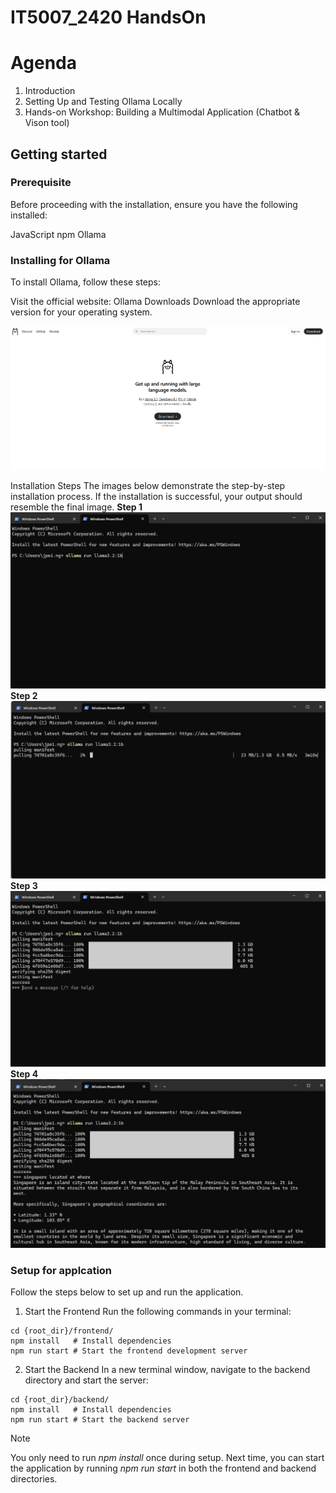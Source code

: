 # IT5007_2420 HandsOn

# Agenda
1. Introduction
2. Setting Up and Testing Ollama Locally
3. Hands-on Workshop: Building a Multimodal Application (Chatbot & Vison tool)


## Getting started

### Prerequisite
Before proceeding with the installation, ensure you have the following installed:

JavaScript
npm
Ollama

### Installing for Ollama
To install Ollama, follow these steps:

Visit the official website: Ollama Downloads
Download the appropriate version for your operating system.

![ollama](assets/ollama_download.png)

Installation Steps
The images below demonstrate the step-by-step installation process. If the installation is successful, your output should resemble the final image.
**Step 1**
![step 1](assets/photo-1.png)
**Step 2**
![step 2](assets/photo-2.png)
**Step 3**
![step 3](assets/photo-3.png)
**Step 4**
![step 4](assets/photo-4.png)

### Setup for applcation
Follow the steps below to set up and run the application.

1. Start the Frontend
Run the following commands in your terminal:

```
cd {root_dir}/frontend/
npm install   # Install dependencies
npm run start # Start the frontend development server
```

2. Start the Backend
In a new terminal window, navigate to the backend directory and start the server:
```
cd {root_dir}/backend/
npm install   # Install dependencies
npm run start # Start the backend server
```

> [!NOTE]
> You only need to run _npm install_ once during setup. Next time, you can start the application by running _npm run start_ in both the frontend and backend directories.